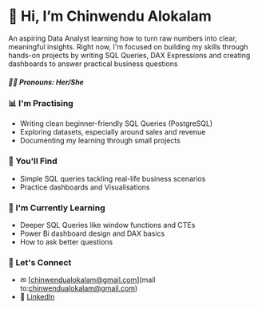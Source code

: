 
# 👋 Hi, I’m Chinwendu Alokalam
An aspiring Data Analyst learning how to turn raw numbers into clear, meaningful insights.
Right now, I'm focused on building my skills through hands-on projects by writing SQL Queries, DAX Expressions and creating dashboards to answer practical business questions

##### 👩🏾 Pronouns: Her/She

### 📊 I'm Practising
- Writing clean beginner-friendly SQL Queries (PostgreSQL)
- Exploring datasets, especially around sales and revenue
- Documenting my learning through small projects

### 📕 You'll Find 
- Simple SQL queries tackling real-life business scenarios
- Practice dashboards and Visualisations

### 🌱 I'm Currently Learning 
- Deeper SQL Queries like window functions and CTEs
- Power Bi dashboard design and DAX basics
- How to ask better questions

### 📮 Let's Connect
- ✉ [chinwendualokalam@gmail.com](mail to:chinwendualokalam@gmail.com)
- 💼 [LinkedIn](https://www.linkedin.com/in/chinwendu-alokalam-11a3aa348/)
